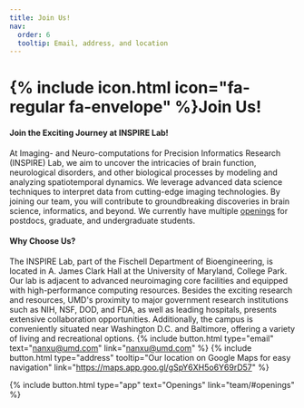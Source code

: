 ```yaml
---
title: Join Us!
nav:
  order: 6
  tooltip: Email, address, and location
---
```


# {% include icon.html icon="fa-regular fa-envelope" %}Join Us!

#### Join the Exciting Journey at INSPIRE Lab!
At Imaging- and Neuro-computations for Precision Informatics Research (INSPIRE) Lab, we aim to uncover the intricacies of brain function, neurological disorders, and other biological processes by modeling and analyzing spatiotemporal dynamics. We leverage advanced data science techniques to interpret data from cutting-edge imaging technologies. By joining our team, you will contribute to groundbreaking discoveries in brain science, informatics, and beyond. We currently have multiple [openings](/team/#openings) for postdocs, graduate, and undergraduate students.

#### Why Choose Us?
The INSPIRE Lab, part of the Fischell Department of Bioengineering, is located in A. James Clark Hall at the University of Maryland, College Park. Our lab is adjacent to advanced neuroimaging core facilities and equipped with high-performance computing resources. Besides the exciting research and resources, UMD's proximity to major government research institutions such as NIH, NSF, DOD, and FDA, as well as leading hospitals, presents extensive collaboration opportunities. Additionally, the campus is conveniently situated near Washington D.C. and Baltimore, offering a variety of living and recreational options.
{%  include button.html  type="email"  text="nanxu@umd.com" link="nanxu@umd.com" %}
{%  include button.html  type="address"  tooltip="Our location on Google Maps for easy navigation"  link="https://maps.app.goo.gl/gSpY6XH5o6Y69rD57" %}

<!-- {%
  include button.html
  type="github"
  link="some_github_handle"
  icon="fa-brands fa-github"
  text="Follow us on GitHub"
  tooltip="Follow us on GitHub for new releases"
  flip=true
  style="bare"
%} 
Interested in joining us? Check out our [openings](team/#openings)! -->

{%  include button.html  type="app"  text="Openings"  link="team/#openings" %}


